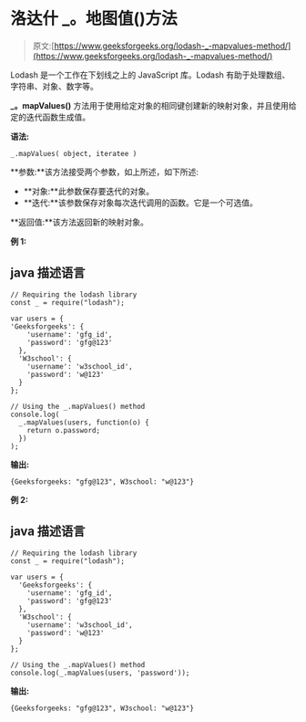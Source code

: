 # 洛达什 _。地图值()方法

> 原文:[https://www.geeksforgeeks.org/lodash-_-mapvalues-method/](https://www.geeksforgeeks.org/lodash-_-mapvalues-method/)

Lodash 是一个工作在下划线之上的 JavaScript 库。Lodash 有助于处理数组、字符串、对象、数字等。

**_。mapValues()** 方法用于使用给定对象的相同键创建新的映射对象，并且使用给定的迭代函数生成值。

**语法:**

```
_.mapValues( object, iteratee )
```

**参数:**该方法接受两个参数，如上所述，如下所述:

*   **对象:**此参数保存要迭代的对象。
*   **迭代:**该参数保存对象每次迭代调用的函数。它是一个可选值。

**返回值:**该方法返回新的映射对象。

**例 1:**

## java 描述语言

```
// Requiring the lodash library 
const _ = require("lodash"); 

var users = {
'Geeksforgeeks': {
    'username': 'gfg_id',
    'password': 'gfg@123'
  },
  'W3school': {
    'username': 'w3school_id',
    'password': 'w@123'
  }
};

// Using the _.mapValues() method
console.log(
  _.mapValues(users, function(o) {
    return o.password;
  })
);
```

**输出:**

```
{Geeksforgeeks: "gfg@123", W3school: "w@123"}
```

**例 2:**

## java 描述语言

```
// Requiring the lodash library 
const _ = require("lodash"); 

var users = {
  'Geeksforgeeks': {
    'username': 'gfg_id',
    'password': 'gfg@123'
  },
  'W3school': {
    'username': 'w3school_id',
    'password': 'w@123'
  }
};

// Using the _.mapValues() method
console.log(_.mapValues(users, 'password'));
```

**输出:**

```
{Geeksforgeeks: "gfg@123", W3school: "w@123"}
```